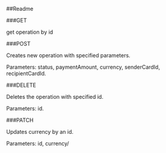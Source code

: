 ##Readme

###GET

get operation by id

###POST

Creates new operation with specified parameters.  

Parameters: status, paymentAmount, currency, senderCardId, recipientCardId.

###DELETE

Deletes the operation with specified id.  

Parameters: id.

###PATCH

Updates currency by an id.

Parameters: id, currency/
